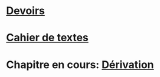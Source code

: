 

# [Devoirs](https://github.com/1SSI/Devoirs/issues)

# [Cahier de textes](https://github.com/1SSI/Math/tree/master/Donn%C3%A9es/Cahier%20de%20textes)

# Chapitre en cours: [Dérivation](https://github.com/ThomasGire/Cours1S/blob/master/Chapitres/3.%20Derivation/Polycopie/Derivation.pdf)
